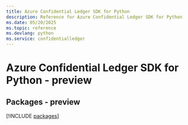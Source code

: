```yaml
---
title: Azure Confidential Ledger SDK for Python
description: Reference for Azure Confidential Ledger SDK for Python
ms.date: 05/20/2025
ms.topic: reference
ms.devlang: python
ms.service: confidentialledger
---
```

# Azure Confidential Ledger SDK for Python - preview
## Packages - preview
[!INCLUDE [packages](confidential-ledger-index.md)]